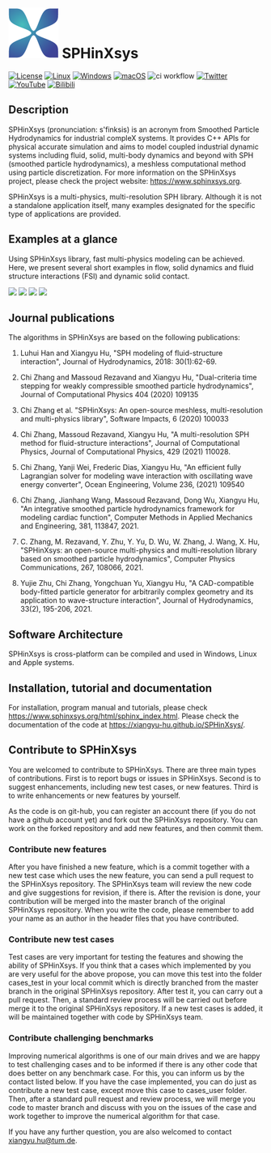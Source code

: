 # ![](SPHINXsys/logo.png) SPHinXsys

[![License](https://img.shields.io/badge/License-Apache_2.0-blue.svg)](https://opensource.org/licenses/Apache-2.0)
[![Linux](https://svgshare.com/i/Zhy.svg)](https://svgshare.com/i/Zhy.svg)
[![Windows](https://svgshare.com/i/ZhY.svg)](https://svgshare.com/i/ZhY.svg)
[![macOS](https://svgshare.com/i/ZjP.svg)](https://svgshare.com/i/ZjP.svg)
![ci workflow](https://github.com/Xiangyu-Hu/SPHinXsys/actions/workflows/ci.yml/badge.svg?event=push)
[![Twitter](https://img.shields.io/twitter/url/https/twitter.com/sphinxsys.svg?style=social&label=Follow%20%40sphinxsys)](https://twitter.com/sphinxsys)
[![YouTube](https://img.shields.io/badge/YouTube-FF0000.svg?style=flat&logo=YouTube&logoColor=white)](https://www.youtube.com/channel/UCexdJbxOn9dvim6Jg1dnCFQ)
[![Bilibili](https://img.shields.io/badge/bilibili-%E5%93%94%E5%93%A9%E5%93%94%E5%93%A9-critical)](https://space.bilibili.com/1761273682/video)

## Description

SPHinXsys (pronunciation: s'finksis) is an acronym from Smoothed Particle Hydrodynamics for industrial compleX systems. 
It provides C++ APIs for physical accurate simulation and aims to model coupled industrial dynamic systems including fluid, solid, multi-body dynamics 
and beyond with SPH (smoothed particle hydrodynamics), a meshless computational method using particle discretization. 
For more information on the SPHinXsys project, please check the project website: https://www.sphinxsys.org.

SPHinXsys is a multi-physics, multi-resolution SPH library. 
Although it is not a standalone application itself, 
many examples designated for the specific type of applications are provided.

## Examples at a glance

Using SPHinXsys library, fast multi-physics modeling can be achieved. 
Here, we present several short examples in flow, solid dynamics and fluid structure interactions (FSI) and dynamic solid contact.

<a href="https://github.com/Xiangyu-Hu/SPHinXsys/blob/master/tests/2d_examples/test_2d_dambreak/Dambreak.cpp">
<img src="https://github.com/Xiangyu-Hu/SPHinXsys-public-files/blob/master/videos/dambreak.gif" height="200px"></a>
<a href="https://github.com/Xiangyu-Hu/SPHinXsys/blob/master/tests/2d_examples/test_2d_fsi2/fsi2.cpp"> 
<img src="https://github.com/Xiangyu-Hu/SPHinXsys-public-files/blob/master/videos/fsi-2d.gif" height="200px"></a>
<a href="https://github.com/Xiangyu-Hu/SPHinXsys/blob/master/tests/3d_examples/test_3d_elasticSolid_shell_collision/3d_elasticSolid_shell_collision.cpp"> 
<img src="https://github.com/Xiangyu-Hu/SPHinXsys-public-files/blob/master/videos/ball-shell.gif" height="200px"></a>
<a href="https://github.com/Xiangyu-Hu/SPHinXsys/blob/master/tests/3d_examples/test_3d_twisting_column/twisting_column.cpp"> 
<img src="https://github.com/Xiangyu-Hu/SPHinXsys-public-files/blob/master/videos/twisting.gif" height="200px"></a>

## Journal publications

The algorithms in SPHinXsys are based on the following publications:

1. Luhui Han and Xiangyu Hu, 
"SPH modeling of fluid-structure interaction", 
Journal of Hydrodynamics, 2018: 30(1):62-69.

2. Chi Zhang and Massoud Rezavand and Xiangyu Hu, 
"Dual-criteria time stepping for weakly compressible smoothed particle hydrodynamics", 
Journal of Computational Physics 404 (2020) 109135

3. Chi Zhang et al. 
"SPHinXsys: An open-source meshless, multi-resolution and multi-physics library",
Software Impacts, 6 (2020) 100033

4. Chi Zhang, Massoud Rezavand, Xiangyu Hu,
"A multi-resolution SPH method for fluid-structure interactions",
Journal of Computational Physics,  Journal of Computational Physics, 429 (2021) 110028.

5. Chi Zhang, Yanji Wei, Frederic Dias, Xiangyu Hu,
"An efficient fully Lagrangian solver for modeling wave interaction with oscillating wave energy converter",
Ocean Engineering, 
Volume 236, (2021) 109540

6. Chi Zhang, Jianhang Wang, Massoud Rezavand, Dong Wu, Xiangyu Hu,
"An integrative smoothed particle hydrodynamics framework for modeling cardiac function",
 Computer Methods in Applied Mechanics and Engineering, 381, 113847, 2021.

 7. C. Zhang, M. Rezavand, Y. Zhu, Y. Yu, D. Wu, W. Zhang, J. Wang, X. Hu, "SPHinXsys: an open-source multi-physics and multi-resolution library based on smoothed particle hydrodynamics", Computer Physics Communications, 267, 108066, 2021.

 8. Yujie Zhu, Chi Zhang, Yongchuan Yu, Xiangyu Hu, "A CAD-compatible body-fitted particle generator for arbitrarily complex geometry and its application to wave-structure interaction", Journal of Hydrodynamics, 33(2), 195-206, 2021.

## Software Architecture

SPHinXsys is cross-platform can be compiled and used in Windows, Linux and Apple systems.

## Installation, tutorial and documentation

For installation, program manual and tutorials, please check https://www.sphinxsys.org/html/sphinx_index.html. 
Please check the documentation of the code at https://xiangyu-hu.github.io/SPHinXsys/.

## Contribute to SPHinXsys

You are welcomed to contribute to SPHinXsys.
There are three main types of contributions. First is to report bugs or issues in SPHinXsys.
Second is to suggest enhancements, including new test cases, or new features.
Third is to write enhancements or new features by yourself.

As the code is on git-hub, you can register an account there (if you do not have a github account yet) 
and fork out the SPHinXsys repository.
You can work on the forked repository and add new features, and then commit them. 

### Contribute new features

After you have finished a new feature, 
which is a commit together with a new test case which uses the new feature,
you can send a pull request to the SPHinXsys repository. 
The SPHinXsys team will review the new code and give suggestions for revision, if there is.
After the revision is done, your contribution will be merged into the master branch of the original SPHinXsys repository.
When you write the code, please remember to add your name as an author in the header files that you have contributed.

### Contribute new test cases

Test cases are very important for testing the features and showing the ability of SPHinXsys.
If you think that a cases which implemented by you are very useful for the above propose,
you can move this test into the folder cases_test in your local commit 
which is directly branched from the master branch in the original SPHinXsys repository.
After test it, you can carry out a pull request.
Then, a standard review process will be carried out before merge it to the original SPHinXsys repository.
If a new test cases is added, it will be maintained together with code by SPHinXsys team. 

### Contribute challenging benchmarks

Improving numerical algorithms is one of our main drives 
and we are happy to test challenging cases and to be informed 
if there is any other code that does better on any benchmark case.
For this, you can inform us by the contact listed below. 
If you have the case implemented, you can do just as contribute a new test case, 
except move this case to cases_user folder. 
Then, after a standard pull request and review process, 
we will merge you code to master branch and discuss with you on the issues of the case 
and work together to improve the numerical algorithm for that case. 

If you have any further question, you are also welcomed to contact xiangyu.hu@tum.de.